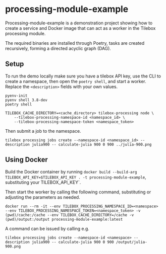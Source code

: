 # processing-module-example

Processing-module-example is a demonstration project showing how to create a service and Docker image
that can act as a worker in the Tilebox processing module.

The required binaries are installed through Poetry, tasks are created recursively, forming a
directed acyclic graph (DAG).

## Setup

To run the demo locally make sure you have a tilebox API key, use the CLI to create a namespace, then open
the `poetry shell`, and start a worker. Replace
the `<description>` fields with your own values.

```commandline
pyenv-init
pyenv shell 3.8-dev
poetry shell

TILEBOX_CACHE_DIRECTORY=<cache_directory> tilebox-processing node \
    --tilebox-processing-namespace-id <namespace_id> \
    --tilebox-processing-namespace-token <namespace_token>
```

Then submit a job to the namespace.

```commandline
tilebox processing jobs create --namespace-id <namespace_id> --description julia900 -- calculate-julia 900 0 900 ../julia-900.png
```

## Using Docker

Build the Docker container by running `docker build --build-arg TILEBOX_API_KEY=$TILEBOX_API_KEY . -t processing-module-example`,
substituting your TILEBOX_API_KEY`.

Then start the worker by calling the following command, substituting or adjusting the parameters as needed.

```commandline
docker run --rm -it --env TILEBOX_PROCESSING_NAMESPACE_ID=<namespace> --env TILEBOX_PROCESSING_NAMESPACE_TOKEN=<namespace_token> -v (pwd)/cache:/cache --env TILEBOX_CACHE_DIRECTORY=/cache -v (pwd)/output:/output processing-module-example:latest
```

A command can be issued by calling e.g.

```commandline
tilebox processing jobs create --namespace-id <namespace> --description julia900 -- calculate-julia 900 0 900 /output/julia-900.png
```
